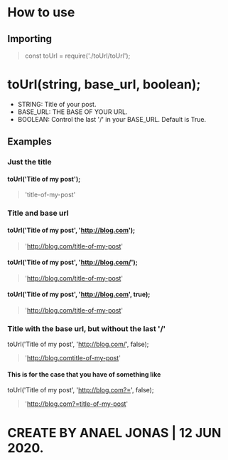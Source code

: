 # How to use

## Importing

> const toUrl = require('./toUrl/toUrl');

# toUrl(string, base_url, boolean);

- STRING: Title of your post.
- BASE_URL: THE BASE OF YOUR URL.
- BOOLEAN: Control the last '/' in your BASE_URL. Default is True.

## Examples

### Just the title

#### toUrl('Title of my post');
> 'title-of-my-post'

### Title and base url

#### toUrl('Title of my post', 'http://blog.com');
> 'http://blog.com/title-of-my-post'

#### toUrl('Title of my post', 'http://blog.com/');
> 'http://blog.com/title-of-my-post'

#### toUrl('Title of my post', 'http://blog.com', true);
> 'http://blog.com/title-of-my-post'

### Title with the base url, but without the last '/'

toUrl('Title of my post', 'http://blog.com/', false);
> 'http://blog.comtitle-of-my-post'

#### This is for the case that you have of something like

toUrl('Title of my post', 'http://blog.com?=', false);
> 'http://blog.com?=title-of-my-post'

# CREATE BY ANAEL JONAS | 12 JUN 2020.